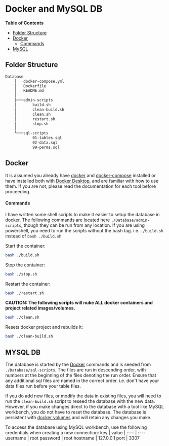 # Docker and MySQL DB

**Table of Contents**
* [Folder Structure](#folder-structure)
* [Docker](#docker)
    * [Commands](#commands)
* [MySQL](#mysql-db)

## Folder Structure
```sh
Database
    │   docker-compose.yml       
    │   Dockerfile
    │   README.md
    │
    ├───admin-scripts
    │       build.sh
    │       clean-build.sh
    │       clean.sh
    │       restart.sh
    │       stop.sh
    │
    └───sql-scripts
            01-tables.sql
            02-data.sql
            99-perms.sql
```

## Docker
It is assumed you already have [docker](https://docs.docker.com/install/) and [docker-compose](https://docs.docker.com/compose/install/) installed or have installed both with [Docker Desktop](https://www.docker.com/products/docker-desktop), and are familiar with how to use them. If you are not, please read the documentation for each tool before proceeding.

#### Commands
I have written some shell scripts to make it easier to setup the database in docker. The following commands are located here `./Database/admin-scripts`, though they can be run from any location. If you are using powershell, you need to run the scripts without the bash tag. i.e. `./build.sh` instead of `bash ./build.sh`

Start the container:
```bash
bash ./build.sh
```

Stop the container:
```bash
bash ./stop.sh
```

Restart the container:
```bash
bash ./restart.sh
```

**CAUTION: The following scripts will nuke ALL docker containers and project related images/volumes.**
```bash
bash ./clean.sh
```

Resets docker project and rebuilds it:
```bash
bash ./clean-build.sh
```

## MYSQL DB
The database is started by the [Docker](#docker) commands and is seeded from `./Database/sql-scripts`. The files are run in descending order, with numbers at the beginning of the files denoting the run order. Ensure that any additional sql files are named in the correct order. i.e. don't have your data files run before your table files.

If you do add new files, or modify the data in existing files, you will need to run the `clean-build.sh` script to reseed the database with the new data. However, if you make changes direct to the database with a tool like MySQL workbench, you do not have to reset the database. The database is persistent with [docker volumes](https://docs.docker.com/get-started/05_persisting_data/) and will retain any changes you make.

To access the database using MySQL workbench, use the following credentials when creating a new connection:
key      | value
| :---   | :---
username | root
password | root
hostname | 127.0.0.1
port     | 3307



